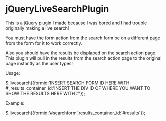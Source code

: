 jQueryLiveSearchPlugin
======================
This is a jQuery plugin I made because I was bored and I had trouble originally making a live search!


You must have the form action from the search form be on a different page from the form for it to work correctly.



Also you should have the results be displaped on the search action page. This plugin will pull in the results from the search action page to the original page instantly as the user types! 





Usage:

$.livesearch({formid:'INSERT SEARCH FORM ID HERE WITH #',results_container_id:'INSERT THE DIV ID OF WHERE YOU WANT TO SHOW THE RESULTS HERE WITH #'});





Example:

$.livesearch({formid:'#searchform',results_container_id:'#results'});

